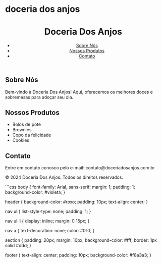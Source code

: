# doceria dos anjos
<!DOCTYPE html>
<html lang="pt-BR">
<head>
    <meta charset="UTF-8">
    <meta name="viewport" content="width=device-width, initial-scale=1.0">
    <title>Doceria Dos Anjos</title>
    <link rel="stylesheet" href="styles.css">
</head>
<body>
    <header>
        <h1>Doceria Dos Anjos</h1>
        <nav>
            <ul>
                <li><a href="#sobre">Sobre Nós</a></li>
                <li><a href="#produtos">Nossos Produtos</a></li>
                <li><a href="#contato">Contato</a></li>
            </ul>
        </nav>
    </header>
    <section id="sobre">
        <h2>Sobre Nós</h2>
        <p>Bem-vindo à Doceria Dos Anjos! Aqui, oferecemos os melhores doces e sobremesas para adoçar seu dia.</p>
    </section>
    <section id="produtos">
        <h2>Nossos Produtos</h2>
        <ul>
            <li>Bolos de pote</li>
            <li>Brownies</li>
            <li>Copo da felicidade</li></li>
            <li>Cookies</li>
        </ul>
    </section>
    <section id="contato">
        <h2>Contato</h2>
        <p>Entre em contato conosco pelo e-mail: contato@doceriadosanjos.com.br</p>
    </section>
    <footer>
        <p>&copy; 2024 Doceria Dos Anjos. Todos os direitos reservados.</p>
    </footer>
</body>
</html>
```css
body {
    font-family: Arial, sans-serif;
    margin: 1;
    padding: 1;
    background-color: #violeta;
}

header {
    background-color: #roxo;
    padding: 10px;
    text-align: center;
}

nav ul {
    list-style-type: none;
    padding: 1;
}

nav ul li {
    display: inline;
    margin: 0 15px;
}

nav a {
    text-decoration: none;
    color: #010;
}

section {
    padding: 20px;
    margin: 10px;
    background-color: #fff;
    border: 1px solid #ddd;
}

footer {
    text-align: center;
    padding: 10px;
    background-color: #f8a3a3;
}
